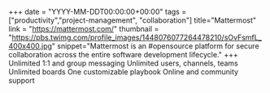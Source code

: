 +++
date = "YYYY-MM-DDT00:00:00+00:00"
tags = ["productivity","project-management", "collaboration"]
title="Mattermost"
link = "https://mattermost.com/"
thumbnail = "https://pbs.twimg.com/profile_images/1448076077264478210/sOvFsmfL_400x400.jpg"
snippet="Mattermost is an #opensource platform for secure collaboration across the entire software development lifecycle."
+++
Unlimited 1:1 and group messaging
Unlimited users, channels, teams
Unlimited boards
One customizable playbook 
Online and community support

